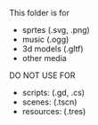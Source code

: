 This folder is for
- sprtes (.svg, .png)
- music (.ogg)
- 3d models (.gltf)
- other media

DO NOT USE FOR
- scripts: (.gd, .cs)
- scenes: (.tscn)
- resources: (.tres)
